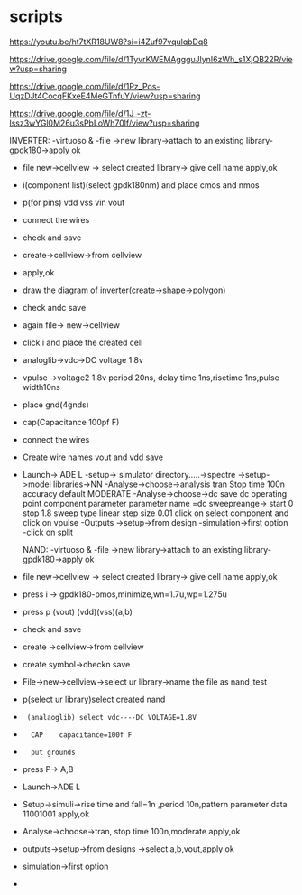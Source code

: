 # scripts

https://youtu.be/ht7tXR18UW8?si=i4Zuf97vqulqbDq8

https://drive.google.com/file/d/1TyvrKWEMAggguJlynI6zWh_s1XjQB22R/view?usp=sharing

https://drive.google.com/file/d/1Pz_Pos-UqzDJt4CocqFKxeE4MeGTnfuY/view?usp=sharing

https://drive.google.com/file/d/1J_-zt-lssz3wYGl0M26u3sPbLoWh70lf/view?usp=sharing




INVERTER:
-virtuoso &
-file ->new library->attach to an existing library-gpdk180->apply ok
- file new->cellview -> select created library-> give cell name apply,ok
- i(component list)(select gpdk180nm) and place cmos and nmos
- p(for pins) vdd vss vin vout
- connect the wires
- check and save
- create->cellview->from cellview
- apply,ok
- draw the diagram of inverter(create->shape->polygon)
- check andc save
- again file-> new->cellview
- click i and place the created cell
- analoglib->vdc->DC voltage 1.8v
- vpulse ->voltage2 1.8v  period 20ns, delay time 1ns,risetime 1ns,pulse width10ns
- place gnd(4gnds)
- cap(Capacitance 100pf F)
- connect the wires
- Create wire names vout and vdd   save
- Launch-> ADE L
-setup-> simulator directory.....->spectre
->setup->model libraries->NN
-Analyse->choose->analysis tran
                Stop time 100n
                accuracy default MODERATE
-Analyse->choose->dc
          save dc operating point
          component parameter
                  parameter name  =dc
                sweepreange-> start 0   stop 1.8
                sweep type linear
                step size 0.01
                click on select component and click on vpulse
  -Outputs ->setup->from design
  -simulation->first option
  -click on split



  NAND:
 -virtuoso &
-file ->new library->attach to an existing library-gpdk180->apply ok
- file new->cellview -> select created library-> give cell name apply,ok
- press i -> gpdk180-pmos,minimize,wn=1.7u,wp=1.275u
- press p (vout) (vdd)(vss)(a,b)
- check and save
- create ->cellview->from cellview
- create symbol->checkn save
- File->new->cellview->select ur library->name the file as nand_test
- p(select ur library)select created nand
-      (analaoglib) select vdc----DC VOLTAGE=1.8V
-       CAP    capacitance=100f F
-       put grounds
- press P-> A,B
- Launch->ADE L
- Setup->simuli->rise time and fall=1n  ,period 10n,pattern parameter data 11001001    apply,ok
- Analyse->choose->tran,   stop time 100n,moderate    apply,ok

- outputs->setup->from designs  ->select a,b,vout,apply ok
- simulation->first option
- 
                       
